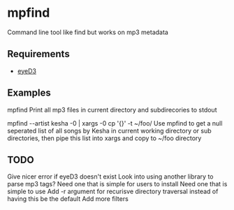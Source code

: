 mpfind
======

Command line tool like find but works on mp3 metadata

Requirements
------------

* [eyeD3](http://eyed3.nicfit.net/)

Examples
--------

mpfind
Print all mp3 files in current directory and subdirecories to stdout

mpfind --artist kesha -0 | xargs -0 cp '{}' -t ~/foo/
Use mpfind to get a null seperated list of all songs by Kesha in current working directory or sub directories, then pipe this list into xargs and copy to ~/foo directory

TODO
----

Give nicer error if eyeD3 doesn't exist
Look into using another library to parse mp3 tags?
    Need one that is simple for users to install
    Need one that is simple to use
Add -r argument for recurisve directory traversal instead of having this be the default
Add more filters 

